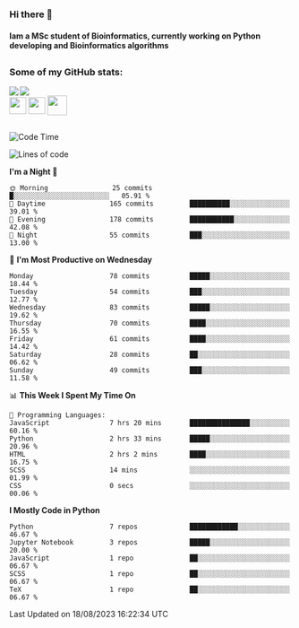 ### Hi there 👋
#### Iam a MSc student of Bioinformatics, currently working on Python developing and Bioinformatics algorithms

##
### Some of my GitHub stats:

<div>
  <a href="https://github.com/AdrianoSilva19/AdrianoSilva19">
    <img heigth="180" align="left" src="https://github-readme-stats.vercel.app/api?username=AdrianoSilva19&count_private=true&include_all_comits=true&show_icons=true&theme=dracula" />
    <img heigth="180" align="center" src="https://github-readme-stats.vercel.app/api/top-langs/?username=AdrianoSilva19&langs_count=3&theme=dracula" />
  </a>
</div>

<div style="display:inline_block">
  <img align="center" heigth="30" width="30" src="https://cdn.jsdelivr.net/gh/devicons/devicon/icons/python/python-plain.svg" />
  <img align="center" heigth="30" width="30" src="https://cdn.jsdelivr.net/gh/devicons/devicon/icons/r/r-original.svg" />
  <img align="center" heigth="35" width="35" src="https://cdn.jsdelivr.net/gh/devicons/devicon/icons/neo4j/neo4j-original.svg" />
</div>

##

<!--START_SECTION:waka-->
![Code Time](http://img.shields.io/badge/Code%20Time-383%20hrs%2056%20mins-blue)

![Lines of code](https://img.shields.io/badge/From%20Hello%20World%20I%27ve%20Written-1.3%20million%20lines%20of%20code-blue)

**I'm a Night 🦉** 

```text
🌞 Morning                25 commits          █░░░░░░░░░░░░░░░░░░░░░░░░   05.91 % 
🌆 Daytime                165 commits         ██████████░░░░░░░░░░░░░░░   39.01 % 
🌃 Evening                178 commits         ███████████░░░░░░░░░░░░░░   42.08 % 
🌙 Night                  55 commits          ███░░░░░░░░░░░░░░░░░░░░░░   13.00 % 
```
📅 **I'm Most Productive on Wednesday** 

```text
Monday                   78 commits          █████░░░░░░░░░░░░░░░░░░░░   18.44 % 
Tuesday                  54 commits          ███░░░░░░░░░░░░░░░░░░░░░░   12.77 % 
Wednesday                83 commits          █████░░░░░░░░░░░░░░░░░░░░   19.62 % 
Thursday                 70 commits          ████░░░░░░░░░░░░░░░░░░░░░   16.55 % 
Friday                   61 commits          ████░░░░░░░░░░░░░░░░░░░░░   14.42 % 
Saturday                 28 commits          ██░░░░░░░░░░░░░░░░░░░░░░░   06.62 % 
Sunday                   49 commits          ███░░░░░░░░░░░░░░░░░░░░░░   11.58 % 
```


📊 **This Week I Spent My Time On** 

```text
💬 Programming Languages: 
JavaScript               7 hrs 20 mins       ███████████████░░░░░░░░░░   60.16 % 
Python                   2 hrs 33 mins       █████░░░░░░░░░░░░░░░░░░░░   20.96 % 
HTML                     2 hrs 2 mins        ████░░░░░░░░░░░░░░░░░░░░░   16.75 % 
SCSS                     14 mins             ░░░░░░░░░░░░░░░░░░░░░░░░░   01.99 % 
CSS                      0 secs              ░░░░░░░░░░░░░░░░░░░░░░░░░   00.06 % 
```

**I Mostly Code in Python** 

```text
Python                   7 repos             ████████████░░░░░░░░░░░░░   46.67 % 
Jupyter Notebook         3 repos             █████░░░░░░░░░░░░░░░░░░░░   20.00 % 
JavaScript               1 repo              ██░░░░░░░░░░░░░░░░░░░░░░░   06.67 % 
SCSS                     1 repo              ██░░░░░░░░░░░░░░░░░░░░░░░   06.67 % 
TeX                      1 repo              ██░░░░░░░░░░░░░░░░░░░░░░░   06.67 % 
```




 Last Updated on 18/08/2023 16:22:34 UTC
<!--END_SECTION:waka-->






<!--

Here are some ideas to get you started:

- 🔭 I’m currently working on ...
- 🌱 I’m currently learning ...
- 👯 I’m looking to collaborate on ...
- 🤔 I’m looking for help with ...
- 💬 Ask me about ...
- 📫 How to reach me: ...
- 😄 Pronouns: ...
- ⚡ Fun fact: ...
-->
